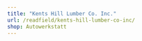 ```yaml
---
title: "Kents Hill Lumber Co. Inc."
url: /readfield/kents-hill-lumber-co-inc/
shop: Autowerkstatt
---
```

